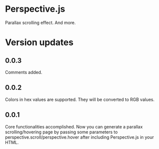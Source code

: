 # Perspective.js
Parallax scrolling effect. And more.

# Version updates
## 0.0.3
Comments added.
## 0.0.2
Colors in hex values are supported. They will be converted to RGB values.
## 0.0.1
Core functionalities accomplished. Now you can generate a parallax scrolling/hovering page by passing some parameters to perspective.scroll/perspective.hover after including Perspective.js in your HTML.
